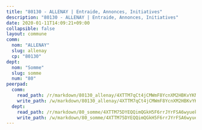 ```yaml
---
title: "80130 - ALLENAY | Entraide, Annonces, Initiatives"
description: "80130 - ALLENAY | Entraide, Annonces, Initiatives"
date: 2020-01-11T14:09:21+09:00
collapsible: false
layout: commune
comm:
  nom: "ALLENAY"
  slug: allenay
  cp: "80130"
dept:
  nom: "Somme"
  slug: somme
  num: "80"
peerpad:
  comm:
    read_path: /r/markdown/80130_allenay/4XTTM7qCt4jCMWmF8YcnXM2HBKvYKN7kQTFwm6MqhQbmVcTFV
    write_path: /w/markdown/80130_allenay/4XTTM7qCt4jCMWmF8YcnXM2HBKvYKN7kQTFwm6MqhQbmVcTFV-K3TgUAAedmN1jqipgcQE8SjJbFxH4H9JWFLcxN28PD5rzSoYgcjCXPHqDHq3eUbEqVeNnPzmsMEdDQWvfyKcfnBFabZSd3XTnG1UQncyvdDnFbvCJviQBTTiSBDKsrtByoWqoDhR
  dept:
    read_path: /r/markdown/80_somme/4XTTM75DYEQQimQGkH5F6rrJYrFSA6wyuekdgioEx7v45YjSw
    write_path: /w/markdown/80_somme/4XTTM75DYEQQimQGkH5F6rrJYrFSA6wyuekdgioEx7v45YjSw-K3TgTuB1DbUNHuFo9Fhh6JTUriPx8E5izGkmw9RSNTjUtMFPoZhqqp87szE8th3EytWSHGdhUuQUPjam8aJZh1SdH8pL3ibgUbMdNhU17kjAmSa49LMB2GjXvVwDVurE8mgce3XM
---
```


